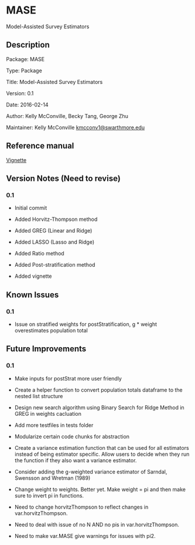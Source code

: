 # MASE
Model-Assisted Survey Estimators


## Description

Package: MASE

Type: Package

Title: Model-Assisted Survey Estimators

Version: 0.1

Date: 2016-02-14

Author: Kelly McConville, Becky Tang, George Zhu

Maintainer: Kelly McConville <kmcconv1@swarthmore.edu>


## Reference manual

[Vignette](https://github.swarthmore.edu/xzhu1/MASE/blob/master/vignettes/Model-Assisted%20Survey%20Estimators.Rmd)


## Version Notes (Need to revise)

### 0.1

* Initial commit 

* Added Horvitz-Thompson method

* Added GREG (Linear and Ridge)

* Added LASSO (Lasso and Ridge) 

* Added Ratio method

* Added Post-stratification method

* Added vignette


## Known Issues

### 0.1

* Issue on stratified weights for postStratification, g * weight overestimates population total


## Future Improvements

### 0.1

* Make inputs for postStrat more user friendly 

* Create a helper function to convert population totals dataframe to the nested list structure

* Design new search algorithm using Binary Search for Ridge Method in GREG in weights cacluation

* Add more testfiles in tests folder

* Modularize certain code chunks for abstraction

* Create a variance estimation function that can be used for all estimators instead of being estimator specific.  Allow users to decide when they run the function if they also want a variance estimator.

* Consider adding the g-weighted variance estimator of Sarndal, Swensson and Wretman (1989)

* Change weight to weights.  Better yet.  Make weight = pi and then make sure to invert pi in functions.

* Need to change horvitzThompson to reflect changes in var.horvitzThompson.

* Need to deal with issue of no N AND no pis in var.horvitzThompson.

* Need to make var.MASE give warnings for issues with pi2.


